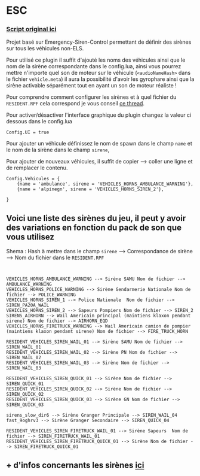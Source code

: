 # ESC
### [Script original ici](https://github.com/glitchdetector/fivem-emergency-siren-control)
Projet basé sur Emergency-Siren-Control permettant de définir des sirènes sur tous les véhicules non-ELS.

Pour utilisé ce plugin il suffit d'ajouté les noms des véhicules ainsi que le nom de la sirène correspondante dans le config.lua, ainsi vous pourrez mettre n'importe quel son de moteur sur le véhicule (`<audioNameHash>` dans le fichier `vehicle.meta`)  il aura la possibilité d'avoir les gyrophare ainsi que la sirène activable séparément tout en ayant un son de moteur réaliste !

Pour comprendre comment configurer les sirènes et à quel fichier du `RESIDENT.RPF` cela correspond je vous conseil [ce thread](https://www.lcpdfr.com/downloads/gta5mods/misc/33460-updated-siren-hashes-for-els-2021/).

Pour activer/désactiver l'interface graphique du plugin changez la valeur ci dessous dans le config.lua
```
Config.UI = true
```

Pour ajouter un véhicule définissez le nom de spawn dans le champ `name` et le nom de la sirène dans le champ `sirene`,

Pour ajouter de nouveaux véhicules, il suffit de copier --> coller une ligne et de remplacer le contenu. 

```
Config.Vehicules = {
    {name = 'ambulance', sirene = 'VEHICLES_HORNS_AMBULANCE_WARNING'},
    {name = 'alpinegn', sirene = 'VEHICLES_HORNS_SIREN_2'},

}
```

## Voici une liste des sirènes du jeu, il peut y avoir des variations en fonction du pack de son que vous utilisez

Shema :
Hash à mettre dans le champ `sirene` --> Correspondance de sirène --> Nom du fichier dans le `RESIDENT.RPF`

```


VEHICLES_HORNS_AMBULANCE_WARNING --> Sirène SAMU Nom de fichier --> AMBULANCE_WARNING
VEHICLES_HORNS_POLICE_WARNING --> Sirène Gendarmerie Nationale Nom de fichier --> POLICE_WARNING 
VEHICLES_HORNS_SIREN_1 --> Police Nationale  Nom de fichier --> SIREN_PA20A_WAIL 
VEHICLES_HORNS_SIREN_2 --> Sapeurs Pompiers Nom de fichier --> SIREN_2 
SIRENS_AIRHORN --> Wail Americain principal (maintiens klaxon pendant sirene) Nom de fichier --> AIRHORN_EQD 
VEHICLES_HORNS_FIRETRUCK_WARNING --> Wail Americain camion de pompier (maintiens klaxon pendant sirene) Nom de fichier --> FIRE_TRUCK_HORN 

RESIDENT_VEHICLES_SIREN_WAIL_01 --> Sirène SAMU Nom de fichier --> SIREN_WAIL_01
RESIDENT_VEHICLES_SIREN_WAIL_02 --> Sirène PN Nom de fichier --> SIREN_WAIL_02
RESIDENT_VEHICLES_SIREN_WAIL_03 --> Sirène Nom de fichier --> SIREN_WAIL_03

RESIDENT_VEHICLES_SIREN_QUICK_01 --> Sirène Nom de fichier --> SIREN_QUICK_01
RESIDENT_VEHICLES_SIREN_QUICK_02 --> Sirène Nom de fichier --> SIREN_QUICK_02 
RESIDENT_VEHICLES_SIREN_QUICK_03 --> Sirène GN Nom de fichier --> SIREN_QUICK_03

sirens_slow_dir6 --> Sirène Granger Principale --> SIREN_WAIL_04
fast_9oghrv3 --> Sirène Granger Secondaire --> SIREN_QUICK_04

RESIDENT_VEHICLES_SIREN_FIRETRUCK_WAIL_01 --> Sirène Sapeurs  Nom de fichier --> SIREN_FIRETRUCK_WAIL_01
RESIDENT_VEHICLES_SIREN_FIRETRUCK_QUICK_01 --> Sirène Nom de fichier --> SIREN_FIRETRUCK_QUICK_01
```

## + d'infos concernants les sirènes [ici](https://www.lcpdfr.com/downloads/gta5mods/misc/33460-updated-siren-hashes-for-els-2021/)

